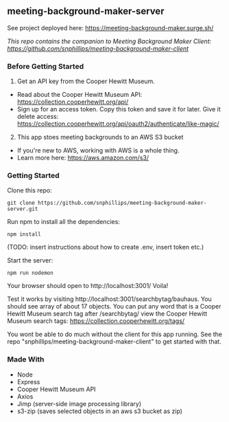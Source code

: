 ## meeting-background-maker-server

See project deployed here: https://meeting-background-maker.surge.sh/

_This repo contains the companion to Meeting Background Maker Client: https://github.com/snphillips/meeting-background-maker-client_

### Before Getting Started

1) Get an API key from the Cooper Hewitt Museum.
- Read about the Cooper Hewitt Museum API: https://collection.cooperhewitt.org/api/
- Sign up for an access token. Copy this token and save it for later. Give it delete access: https://collection.cooperhewitt.org/api/oauth2/authenticate/like-magic/

2) This app stoes meeting backgrounds to an AWS S3 bucket
- If you're new to AWS, working with AWS is a whole thing.
- Learn more here: https://aws.amazon.com/s3/

### Getting Started

Clone this repo:

`git clone https://github.com/snphillips/meeting-background-maker-server.git`
 
Run npm to install all the dependencies:

`npm install`

(TODO: insert instructions about how to create .env, insert token etc.)

Start the server:

`npm run nodemon`

Your browser should open to http://localhost:3001/ Voila!

Test it works by visiting http://localhost:3001/searchbytag/bauhaus. You should see array of about 17 objects. You can put any word that is a Cooper Hewitt Museum search tag after /searchbytag/
view the Cooper Hewitt Museum search tags: https://collection.cooperhewitt.org/tags/

You wont be able to do much without the client for this app running. See the repo "snphillips/meeting-background-maker-client" to get started with that.

### Made With
- Node
- Express
- Cooper Hewitt Museum API
- Axios
- Jimp (server-side image processing library)
- s3-zip (saves selected objects in an aws s3 bucket as zip)
